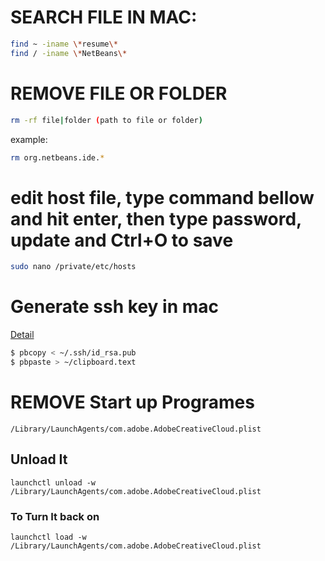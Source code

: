 # SEARCH FILE IN MAC:
```bash
find ~ -iname \*resume\*
find / -iname \*NetBeans\*
```
# REMOVE FILE OR FOLDER

```bash
rm -rf file|folder (path to file or folder)
```

example:
```bash
rm org.netbeans.ide.*
```

# edit host file, type command bellow and hit enter, then type password, update and Ctrl+O to save
```bash
sudo nano /private/etc/hosts
```

# Generate ssh key in mac
<a href="https://drupal.org/node/1070130" target="_blank">Detail</a>

```bash
$ pbcopy < ~/.ssh/id_rsa.pub
$ pbpaste > ~/clipboard.text
```
# REMOVE Start up Programes

`/Library/LaunchAgents/com.adobe.AdobeCreativeCloud.plist`
## Unload It
`launchctl unload -w /Library/LaunchAgents/com.adobe.AdobeCreativeCloud.plist`
### To Turn It back on

`launchctl load -w /Library/LaunchAgents/com.adobe.AdobeCreativeCloud.plist`
